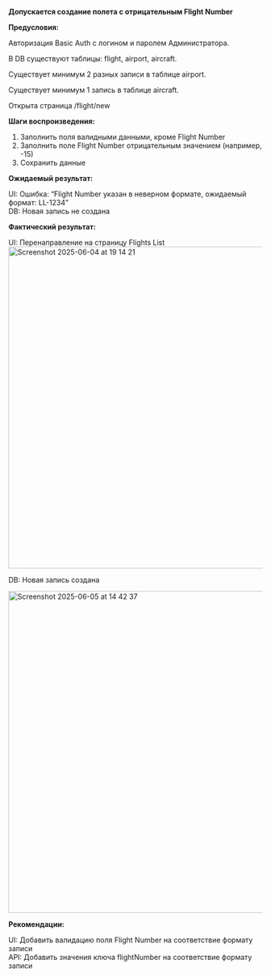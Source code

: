 **Допускается создание полета c отрицательным Flight Number**

**Предусловия:**

Авторизация Basic Auth с логином и паролем Администратора.

В DB существуют таблицы: flight, airport, aircraft.

Существует минимум 2 разных записи в таблице airport.

Существует минимум 1 запись в таблице aircraft.

Открыта страница /flight/new

**Шаги воспроизведения:**

1. Заполнить поля валидными данными, кроме Flight Number
2. Заполнить поле Flight Number отрицательным значением (например, -15)
3. Сохранить данные

**Ожидаемый результат:**

UI: Ошибка: “Flight Number указан в неверном формате, ожидаемый формат: LL-1234”   
DB: Новая запись не создана

**Фактический результат:**

UI: Перенаправление на страницу Flights List
<img width="637" alt="Screenshot 2025-06-04 at 19 14 21" src="https://github.com/user-attachments/assets/ee36021b-b328-4cc4-a77c-e929ae607950" />

DB: Новая запись создана

<img width="637" alt="Screenshot 2025-06-05 at 14 42 37" src="https://github.com/user-attachments/assets/afcfd167-4dae-4278-b21b-2f7dc2904d34" />

**Рекомендации:**

UI: Добавить валидацию поля Flight Number на соответствие формату записи    
API: Добавить значения ключа flightNumber на соответствие формату записи
